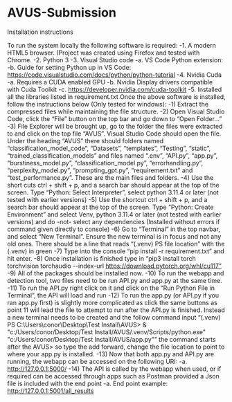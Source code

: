 # AVUS-Submission
Installation instructions

To run the system locally the following software is required:
-1.	A modern HTML5 browser. (Project was created using Firefox and tested with Chrome.
-2.	Python 3
-3.	Visual Studio code
  -a.	VS Code Python extension:
  -b.	Guide for setting Python up in VS Code: https://code.visualstudio.com/docs/python/python-tutorial
-4.	Nvidia Cuda
  -a.	Requires a CUDA enabled GPU 
  -b.	Nvidia Display drivers compatible with Cuda Toolkit
  -c.	https://developer.nvidia.com/cuda-toolkit
-5.	Installed all the libraries listed in requirement.txt 
Once the above software is installed, follow the instructions below (Only tested for windows):
-1)	Extract the compressed files while maintaining the file structure.
-2)	Open Visual Studio Code, click the “File” button on the top bar and go down to “Open Folder…”
-3)	File Explorer will be brought up, go to the folder the files were extracted to and click on the top file “AVUS”. Visual Studio Code should open the file. Under the heading “AVUS” there should folders named “classification_model_code”, “Datasets”, “templates”, “Testing”, “static”, “trained_classification_models” and files named “.env”, “API.py”, “app.py”, “burstiness_model.py”, “classification_model.py”, “errorhandling.py”, “perplexity_model.py”, “prompting_gpt.py”, “requirement.txt” and “test_performance.py”. These are the main files and folders.
-4)	Use the short cuts ctrl + shift + p, and a search bar should appear at the top of the screen. Type “Python: Select Interpreter”, select python 3.11.4 or later (not tested with earlier versions)
-5)	Use the shortcut ctrl + shift + p, and a search bar should appear at the top of the screen. Type “Python: Create Environment” and select Venv, python 3.11.4 or later (not tested with earlier versions) and do -not- select any dependencies (Installed without errors if command given directly to console)
-6)	Go to “Terminal” in the top navbar, and select “New Terminal”. Ensure the new terminal is in focus and not any old ones. There should be a line that reads “(.venv) PS file location” with the (.venv) in green
-7)	Type into the console “pip install -r requirement.txt” and hit enter.
-8)	Once installation is finished type in “pip3 install torch torchvision torchaudio --index-url https://download.pytorch.org/whl/cu117”
-9)	All of the packages should be installed now.
-10)	To run the webapp and detection tool, two files need to be run API.py and app.py at the same time.
-11)	To run the API.py right click on it and click on the “Run Python File in Terminal”, the API will load and run
-12)	To run the app.py (or API.py if you ran app.py first) is slightly more complicated as click the same buttons as point 11 will lead the file to attempt to run after the API.py is finished. Instead a new terminal needs to be created and the follow command input “(.venv) PS C:\Users\conor\Desktop\Test Install\AVUS> & "c:/Users/conor/Desktop/Test Install/AVUS/.venv/Scripts/python.exe" "c:/Users/conor/Desktop/Test Install/AVUS/app.py"” the command starts after the AVUS> so type the add forward, change the file location to point to where your app.py is installed.
-13)	Now that both app.py and API.py are running, the webapp can be accessed on the following URI:
  -a.	http://127.0.0.1:5000/
-14)	The API is called by the webapp when used, or if required can be accessed through apps such as Postman provided a Json file is included with the end point
  -a.	End point example: http://127.0.0.1:5001/all_results
